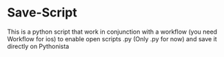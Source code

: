 # Save-Script
This is a python script that work in conjunction with a workflow (you need Workflow for ios) to enable open scripts .py (Only .py for now) and save it directly on Pythonista
